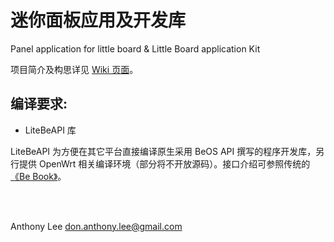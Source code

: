 # 迷你面板应用及开发库

Panel application for little board
&
Little Board application Kit


项目简介及构思详见 [Wiki 页面](https://github.com/DonAnthonyLee/npi_oled_panel/wiki)。

## 编译要求:

+ LiteBeAPI 库

LiteBeAPI 为方便在其它平台直接编译原生采用 BeOS API 撰写的程序开发库，另行提供 OpenWrt 相关编译环境（部分将不开放源码）。接口介绍可参照传统的 [《Be Book》](https://www.haiku-os.org/legacy-docs/bebook/)。

<br>
<br>

Anthony Lee <don.anthony.lee@gmail.com>

